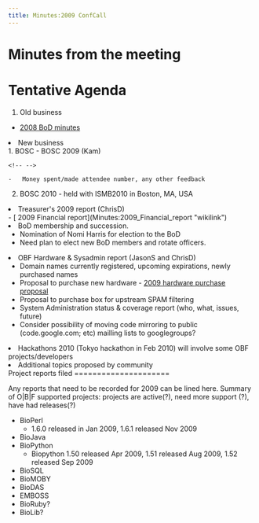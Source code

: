 ```yaml
---
title: Minutes:2009 ConfCall
---
```


Minutes from the meeting
========================

Tentative Agenda
================

1.  Old business

-   [ 2008 BoD minutes](Minutes:2008_BOSC_Meeting "wikilink")

<li>
New business

</li>
1.  BOSC
    -   BOSC 2009 (Kam)

    <!-- -->

    -   Money spent/made attendee number, any other feedback

2.  BOSC 2010 - held with ISMB2010 in Boston, MA, USA

</ul>
</li>
<li>
Treasurer's 2009 report (ChrisD)

</li>
-   [ 2009 Financial report](Minutes:2009_Financial_report "wikilink")

<li>
BoD membership and succession.

-   Nomination of Nomi Harris for election to the BoD
-   Need plan to elect new BoD members and rotate officers.

</li>
<li>
OBF Hardware & Sysadmin report (JasonS and ChrisD)

-   Domain names currently registered, upcoming expirations, newly
    purchased names
-   Proposal to purchase new hardware - [2009 hardware purchase
    proposal](2009_hardware_purchase_proposal "wikilink")
-   Proposal to purchase box for upstream SPAM filtering
-   System Administration status & coverage report (who, what,
    issues, future)
-   Consider possibility of moving code mirroring to public
    (code.google.com; etc) mailling lists to googlegroups?

</li>
<li>
Hackathons 2010 (Tokyo hackathon in Feb 2010) will involve some OBF
projects/developers

</li>
<li>
Additional topics proposed by community

</li>
</ol>
</ol>
Project reports filed
=====================

Any reports that need to be recorded for 2009 can be lined here. Summary
of O|B|F supported projects: projects are active(?), need more support
(?), have had releases(?)

-   BioPerl
    -   1.6.0 released in Jan 2009, 1.6.1 released Nov 2009
-   BioJava
-   BioPython
    -   Biopython 1.50 released Apr 2009, 1.51 released Aug 2009, 1.52
        released Sep 2009
-   BioSQL
-   BioMOBY
-   BioDAS
-   EMBOSS
-   BioRuby?
-   BioLib?

